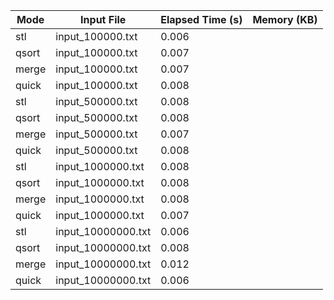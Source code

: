 | Mode  | Input File        | Elapsed Time (s) | Memory (KB) |
|-------|-------------------|------------------|-------------|
| stl | input_100000.txt | 0.006 |  |
| qsort | input_100000.txt | 0.007 |  |
| merge | input_100000.txt | 0.007 |  |
| quick | input_100000.txt | 0.008 |  |
| stl | input_500000.txt | 0.008 |  |
| qsort | input_500000.txt | 0.008 |  |
| merge | input_500000.txt | 0.007 |  |
| quick | input_500000.txt | 0.008 |  |
| stl | input_1000000.txt | 0.008 |  |
| qsort | input_1000000.txt | 0.008 |  |
| merge | input_1000000.txt | 0.008 |  |
| quick | input_1000000.txt | 0.007 |  |
| stl | input_10000000.txt | 0.006 |  |
| qsort | input_10000000.txt | 0.008 |  |
| merge | input_10000000.txt | 0.012 |  |
| quick | input_10000000.txt | 0.006 |  |
